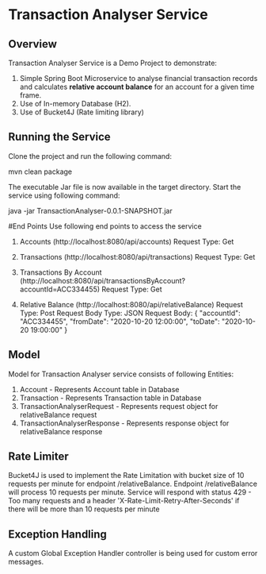 # Transaction Analyser Service

## Overview
Transaction Analyser Service is a Demo Project to demonstrate:

1. Simple Spring Boot Microservice to analyse financial transaction records and calculates **relative account balance** for an account for a given time frame.
2. Use of In-memory Database (H2).
3. Use of Bucket4J (Rate limiting library)

## Running the Service
Clone the project and run the following command:

mvn clean package

The executable Jar file is now available in the target directory. Start the service using following command:

java -jar TransactionAnalyser-0.0.1-SNAPSHOT.jar

#End Points
Use following end points to access the service

1. Accounts (http://localhost:8080/api/accounts)
   Request Type: Get

2. Transactions (http://localhost:8080/api/transactions)
   Request Type: Get

3. Transactions By Account (http://localhost:8080/api/transactionsByAccount?accountId=ACC334455)
   Request Type: Get

4. Relative Balance (http://localhost:8080/api/relativeBalance)
   Request Type: Post
   Request Body Type: JSON
   Request Body:
   {
	"accountId": "ACC334455",
	"fromDate": "2020-10-20 12:00:00",
	"toDate": "2020-10-20 19:00:00"
   }

## Model
Model for Transaction Analyser service consists of following Entities:
1. Account - Represents Account table in Database
2. Transaction - Represents Transaction table in Database
3. TransactionAnalyserRequest - Represents request object for relativeBalance request
4. TransactionAnalyserResponse - Represents response object for relativeBalance response

## Rate Limiter
Bucket4J is used to implement the Rate Limitation with bucket size of 10 requests per minute for endpoint /relativeBalance. Endpoint /relativeBalance will process 10 requests per minute. Service will respond with status 429 - Too many requests and a header 'X-Rate-Limit-Retry-After-Seconds'  if there will be more than 10 requests per minute 

## Exception Handling
A custom Global Exception Handler controller is being used for custom error messages.
